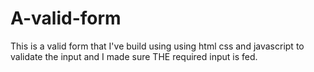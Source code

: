 # A-valid-form
This is a valid form that I've build using using html css and javascript to validate the input and I made sure THE  required input is fed.
